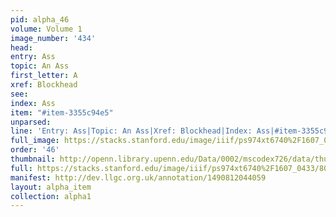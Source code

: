 ```yaml
---
pid: alpha_46
volume: Volume 1
image_number: '434'
head: 
entry: Ass
topic: An Ass
first_letter: A
xref: Blockhead
see: 
index: Ass
item: "#item-3355c94e5"
unparsed: 
line: 'Entry: Ass|Topic: An Ass|Xref: Blockhead|Index: Ass|#item-3355c94e5'
full_image: https://stacks.stanford.edu/image/iiif/ps974xt6740%2F1607_0433/full/full/0/default.jpg
order: '46'
thumbnail: http://openn.library.upenn.edu/Data/0002/mscodex726/data/thumb/1607_0433_thumb.jpg
full: https://stacks.stanford.edu/image/iiif/ps974xt6740%2F1607_0433/809,2529,3015,339/full/0/default.jpg
manifest: http://dev.llgc.org.uk/annotation/1490812044059
layout: alpha_item
collection: alpha1
---
```

